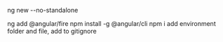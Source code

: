 ng new --no-standalone

ng add @angular/fire
npm install -g @angular/cli
npm i
add environment folder and file, add to gitignore
